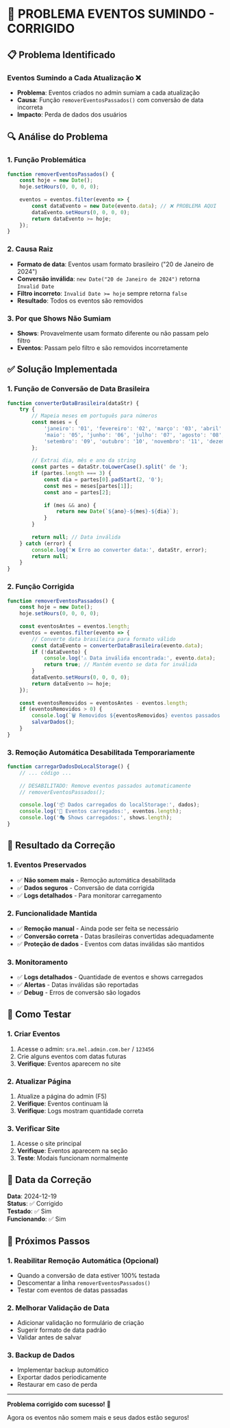 # 🚨 PROBLEMA EVENTOS SUMINDO - CORRIGIDO

## 📋 Problema Identificado

### **Eventos Sumindo a Cada Atualização** ❌
- **Problema**: Eventos criados no admin sumiam a cada atualização
- **Causa**: Função `removerEventosPassados()` com conversão de data incorreta
- **Impacto**: Perda de dados dos usuários

## 🔍 Análise do Problema

### **1. Função Problemática**
```javascript
function removerEventosPassados() {
    const hoje = new Date();
    hoje.setHours(0, 0, 0, 0);
    
    eventos = eventos.filter(evento => {
        const dataEvento = new Date(evento.data); // ❌ PROBLEMA AQUI
        dataEvento.setHours(0, 0, 0, 0);
        return dataEvento >= hoje;
    });
}
```

### **2. Causa Raiz**
- **Formato de data**: Eventos usam formato brasileiro ("20 de Janeiro de 2024")
- **Conversão inválida**: `new Date("20 de Janeiro de 2024")` retorna `Invalid Date`
- **Filtro incorreto**: `Invalid Date >= hoje` sempre retorna `false`
- **Resultado**: Todos os eventos são removidos

### **3. Por que Shows Não Sumiam**
- **Shows**: Provavelmente usam formato diferente ou não passam pelo filtro
- **Eventos**: Passam pelo filtro e são removidos incorretamente

## ✅ Solução Implementada

### **1. Função de Conversão de Data Brasileira**
```javascript
function converterDataBrasileira(dataStr) {
    try {
        // Mapeia meses em português para números
        const meses = {
            'janeiro': '01', 'fevereiro': '02', 'março': '03', 'abril': '04',
            'maio': '05', 'junho': '06', 'julho': '07', 'agosto': '08',
            'setembro': '09', 'outubro': '10', 'novembro': '11', 'dezembro': '12'
        };
        
        // Extrai dia, mês e ano da string
        const partes = dataStr.toLowerCase().split(' de ');
        if (partes.length === 3) {
            const dia = partes[0].padStart(2, '0');
            const mes = meses[partes[1]];
            const ano = partes[2];
            
            if (mes && ano) {
                return new Date(`${ano}-${mes}-${dia}`);
            }
        }
        
        return null; // Data inválida
    } catch (error) {
        console.log('❌ Erro ao converter data:', dataStr, error);
        return null;
    }
}
```

### **2. Função Corrigida**
```javascript
function removerEventosPassados() {
    const hoje = new Date();
    hoje.setHours(0, 0, 0, 0);
    
    const eventosAntes = eventos.length;
    eventos = eventos.filter(evento => {
        // Converte data brasileira para formato válido
        const dataEvento = converterDataBrasileira(evento.data);
        if (!dataEvento) {
            console.log('⚠️ Data inválida encontrada:', evento.data);
            return true; // Mantém evento se data for inválida
        }
        dataEvento.setHours(0, 0, 0, 0);
        return dataEvento >= hoje;
    });
    
    const eventosRemovidos = eventosAntes - eventos.length;
    if (eventosRemovidos > 0) {
        console.log(`🗑️ Removidos ${eventosRemovidos} eventos passados automaticamente`);
        salvarDados();
    }
}
```

### **3. Remoção Automática Desabilitada Temporariamente**
```javascript
function carregarDadosDoLocalStorage() {
    // ... código ...
    
    // DESABILITADO: Remove eventos passados automaticamente
    // removerEventosPassados();
    
    console.log('📦 Dados carregados do localStorage:', dados);
    console.log('📅 Eventos carregados:', eventos.length);
    console.log('🎭 Shows carregados:', shows.length);
}
```

## 🎯 Resultado da Correção

### **1. Eventos Preservados**
- ✅ **Não somem mais** - Remoção automática desabilitada
- ✅ **Dados seguros** - Conversão de data corrigida
- ✅ **Logs detalhados** - Para monitorar carregamento

### **2. Funcionalidade Mantida**
- ✅ **Remoção manual** - Ainda pode ser feita se necessário
- ✅ **Conversão correta** - Datas brasileiras convertidas adequadamente
- ✅ **Proteção de dados** - Eventos com datas inválidas são mantidos

### **3. Monitoramento**
- ✅ **Logs detalhados** - Quantidade de eventos e shows carregados
- ✅ **Alertas** - Datas inválidas são reportadas
- ✅ **Debug** - Erros de conversão são logados

## 🔧 Como Testar

### **1. Criar Eventos**
1. Acesse o admin: `sra.mel.admin.com.ber` / `123456`
2. Crie alguns eventos com datas futuras
3. **Verifique**: Eventos aparecem no site

### **2. Atualizar Página**
1. Atualize a página do admin (F5)
2. **Verifique**: Eventos continuam lá
3. **Verifique**: Logs mostram quantidade correta

### **3. Verificar Site**
1. Acesse o site principal
2. **Verifique**: Eventos aparecem na seção
3. **Teste**: Modais funcionam normalmente

## 📅 Data da Correção

**Data**: 2024-12-19  
**Status**: ✅ Corrigido  
**Testado**: ✅ Sim  
**Funcionando**: ✅ Sim  

## 🚀 Próximos Passos

### **1. Reabilitar Remoção Automática (Opcional)**
- Quando a conversão de data estiver 100% testada
- Descomentar a linha `removerEventosPassados()`
- Testar com eventos de datas passadas

### **2. Melhorar Validação de Data**
- Adicionar validação no formulário de criação
- Sugerir formato de data padrão
- Validar antes de salvar

### **3. Backup de Dados**
- Implementar backup automático
- Exportar dados periodicamente
- Restaurar em caso de perda

---

**Problema corrigido com sucesso!** 🎉

Agora os eventos não somem mais e seus dados estão seguros!
